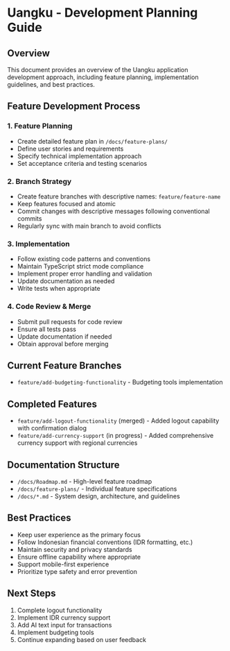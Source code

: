 # Uangku - Development Planning Guide

## Overview
This document provides an overview of the Uangku application development approach, including feature planning, implementation guidelines, and best practices.

## Feature Development Process

### 1. Feature Planning
- Create detailed feature plan in `/docs/feature-plans/`
- Define user stories and requirements
- Specify technical implementation approach
- Set acceptance criteria and testing scenarios

### 2. Branch Strategy
- Create feature branches with descriptive names: `feature/feature-name`
- Keep features focused and atomic
- Commit changes with descriptive messages following conventional commits
- Regularly sync with main branch to avoid conflicts

### 3. Implementation
- Follow existing code patterns and conventions
- Maintain TypeScript strict mode compliance
- Implement proper error handling and validation
- Update documentation as needed
- Write tests when appropriate

### 4. Code Review & Merge
- Submit pull requests for code review
- Ensure all tests pass
- Update documentation if needed
- Obtain approval before merging

## Current Feature Branches
- `feature/add-budgeting-functionality` - Budgeting tools implementation

## Completed Features
- `feature/add-logout-functionality` (merged) - Added logout capability with confirmation dialog
- `feature/add-currency-support` (in progress) - Added comprehensive currency support with regional currencies

## Documentation Structure
- `/docs/Roadmap.md` - High-level feature roadmap
- `/docs/feature-plans/` - Individual feature specifications
- `/docs/*.md` - System design, architecture, and guidelines

## Best Practices
- Keep user experience as the primary focus
- Follow Indonesian financial conventions (IDR formatting, etc.)
- Maintain security and privacy standards
- Ensure offline capability where appropriate
- Support mobile-first experience
- Prioritize type safety and error prevention

## Next Steps
1. Complete logout functionality
2. Implement IDR currency support
3. Add AI text input for transactions
4. Implement budgeting tools
5. Continue expanding based on user feedback